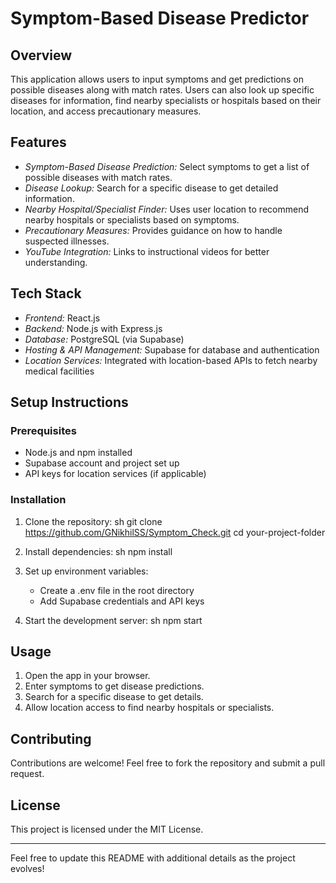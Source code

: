 # Symptom-Based Disease Predictor

## Overview
This application allows users to input symptoms and get predictions on possible diseases along with match rates. Users can also look up specific diseases for information, find nearby specialists or hospitals based on their location, and access precautionary measures.

## Features
- *Symptom-Based Disease Prediction:* Select symptoms to get a list of possible diseases with match rates.
- *Disease Lookup:* Search for a specific disease to get detailed information.
- *Nearby Hospital/Specialist Finder:* Uses user location to recommend nearby hospitals or specialists based on symptoms.
- *Precautionary Measures:* Provides guidance on how to handle suspected illnesses.
- *YouTube Integration:* Links to instructional videos for better understanding.

## Tech Stack
- *Frontend:* React.js
- *Backend:* Node.js with Express.js
- *Database:* PostgreSQL (via Supabase)
- *Hosting & API Management:* Supabase for database and authentication
- *Location Services:* Integrated with location-based APIs to fetch nearby medical facilities

## Setup Instructions
### Prerequisites
- Node.js and npm installed
- Supabase account and project set up
- API keys for location services (if applicable)

### Installation
1. Clone the repository:
   sh
   git clone https://github.com/GNikhilSS/Symptom_Check.git
   cd your-project-folder
   
2. Install dependencies:
   sh
   npm install
   
3. Set up environment variables:
   - Create a .env file in the root directory
   - Add Supabase credentials and API keys
4. Start the development server:
   sh
   npm start
   

## Usage
1. Open the app in your browser.
2. Enter symptoms to get disease predictions.
3. Search for a specific disease to get details.
4. Allow location access to find nearby hospitals or specialists.

## Contributing
Contributions are welcome! Feel free to fork the repository and submit a pull request.

## License
This project is licensed under the MIT License.

---
Feel free to update this README with additional details as the project evolves!
